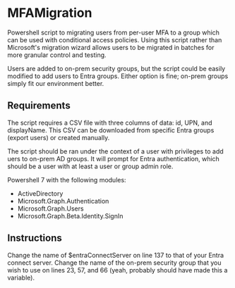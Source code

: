 # MFAMigration
Powershell script to migrating users from per-user MFA to a group which can be used with conditional access policies. Using this script rather than Microsoft's migration wizard allows users to be migrated in batches for more granular control and testing.

Users are added to on-prem security groups, but the script could be easily modified to add users to Entra groups. Either option is fine; on-prem groups simply fit our environment better.

## Requirements
The script requires a CSV file with three columns of data: id, UPN, and displayName. This CSV can be downloaded from specific Entra groups (export users) or created manually. 

The script should be ran under the context of a user with privileges to add uers to on-prem AD groups. It will prompt for Entra authentication, which should be a user with at least a user or group admin role.

Powershell 7 with the following modules:
- ActiveDirectory
- Microsoft.Graph.Authentication
- Microsoft.Graph.Users
- Microsoft.Graph.Beta.Identity.SignIn

## Instructions
Change the name of $entraConnectServer on line 137 to that of your Entra connect server. 
Change the name of the on-prem security group that you wish to use on lines 23, 57, and 66 (yeah, probably should have made this a variable).
